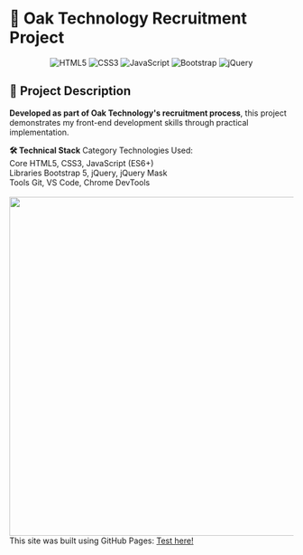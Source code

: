# 🌳 Oak Technology Recruitment Project

<div align="center">
  <img src="https://img.shields.io/badge/HTML5-E34F26?style=for-the-badge&logo=html5&logoColor=white" alt="HTML5">
  <img src="https://img.shields.io/badge/CSS3-1572B6?style=for-the-badge&logo=css3&logoColor=white" alt="CSS3">
  <img src="https://img.shields.io/badge/JavaScript-F7DF1E?style=for-the-badge&logo=javascript&logoColor=black" alt="JavaScript">
  <img src="https://img.shields.io/badge/Bootstrap-563D7C?style=for-the-badge&logo=bootstrap&logoColor=white" alt="Bootstrap">
  <img src="https://img.shields.io/badge/jQuery-0769AD?style=for-the-badge&logo=jquery&logoColor=white" alt="jQuery">
</div>

## 📝 Project Description
**Developed as part of Oak Technology's recruitment process**, this project demonstrates my front-end development skills through practical implementation.

**🛠️ Technical Stack**
Category	Technologies Used:<br>
Core	HTML5, CSS3, JavaScript (ES6+)<br>
Libraries	Bootstrap 5, jQuery, jQuery Mask<br>
Tools	Git, VS Code, Chrome DevTools<br>
<br>
<img src='https://github.com/user-attachments/assets/efef3a56-6f92-4ba8-9177-d766410771ff' width='600'>
<br>
This site was built using GitHub Pages: [Test here!](https://pricilaoliveira.github.io/estagio_OakTecnologia/index.html)
